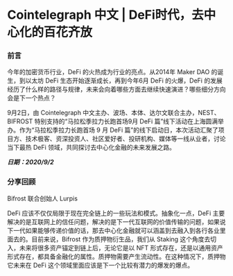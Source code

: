 # Cointelegraph 中文 | DeFi时代，去中心化的百花齐放

### 前言

今年的加密货币行业，DeFi 的火热成为行业的亮点。从2014年 Maker DAO 的诞生，到以太坊 DeFi 生态开始逐渐成长，再到今年6月 DeFi 的火爆，DeFi 的发展经历了什么样的路径与规律，未来会向着哪些方面去继续快速演进？哪些细分方向会是下一个热点？
 
9月2日，由 Cointelegraph 中文主办、波场、本体、达尔文联合主办，NEST、BIFROST 特别支持的“马拉松季拉力长跑首场9月 DeFi 篇”线下活动在上海圆满举办。作为“马拉松季拉力长跑首场 9 月 DeFi 篇”的线下启动日，本次活动汇聚了项目方、技术极客、资深投资人、社区爱好者、投研机构、媒体等一线从业者，讨论当下最热 DeFi 领域，共同探讨去中心化金融的未来发展之路。

***日期：2020/9/2***

### 分享回顾

Bifrost 联合创始人 Lurpis
 
DeFi 应该不仅仅局限于现在完全链上的一些玩法和模式。抽象化一点，DeFi 主要解决的是互联网上的信任问题，解决的是下一代互联网的价值传输的问题，如果说下一代如果能够传递价值的话，那去中心化金融就可以涵盖到去融入到各行各业里面去的。目前来说，Bifrost 作为质押物衍生品，我们从 Staking 这个角度去切入，未来将很多资产锚定到链上后，无论它是以 NFT 形式存在，还是以通用资产形式存在，都具备金融化的属性。质押物需要产生流动性。在这种情况下，质押物它未来在 DeFi 这个领域里面应该是下一个比较有潜力的爆发的爆点。